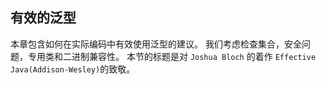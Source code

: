 ## 有效的泛型

本章包含如何在实际编码中有效使用泛型的建议。 我们考虑检查集合，安全问题，专用类和二进制兼容性。 本节的标题是对 `Joshua Bloch` 的着作 `Effective Java(Addison-Wesley)`的致敬。